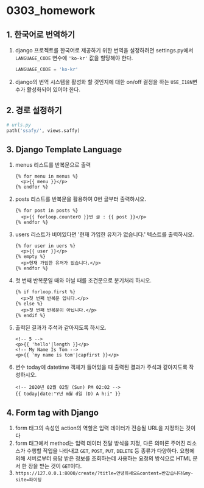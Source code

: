 # 0303_homework



## 1. 한국어로 번역하기

1) django 프로젝트를 한국어로 제공하기 위한 번역을 설정하려면 settings.py에서 `LANGUAGE_CODE` 변수에 `'ko-kr'` 값을 할당해야 한다.

   ```python
   LANGUAGE_CODE = 'ko-kr'
   ```

2) django의 번역 시스템을 활성화 할 것인지에 대한 on/off 결정을 하는 `USE_I18N`변수가 활성화되어 있어야 한다.

## 2. 경로 설정하기

```python
# urls.py
path('ssafy/', views.saffy)
```

## 3. Django Template Language

1. menus 리스트를 반복문으로 출력

   ```django
   {% for menu in menus %}
     <p>{{ menu }}</p>
   {% endfor %}
   ```

2. posts 리스트를 반복문을 활용하여 0번 글부터 출력하시오.

   ```django
   {% for post in posts %}
     <p>{{ forloop.counter0 }}번 글 : {{ post }}</p>
   {% endfor %}
   ```

3. users 리스트가 비어있다면 '현재 가입한 유저가 없습니다.' 텍스트를 출력하시오.

   ```django
   {% for user in uers %}
     <p>{{ user }}</p>
   {% empty %}
     <p>현재 가입한 유저가 없습니다.</p>
   {% endfor %}
   ```

4. 첫 번째 반복문일 때와 아닐 때를 조건문으로 분기처리 하시오.

   ```django
   {% if forloop.first %}
     <p>첫 번째 반복문 입니다.</p>
   {% else %}
     <p>첫 번째 반복문이 아닙니다.</p>
   {% endif %}
   ```

5. 출력된 결과가 주석과 같아지도록 하시오.

   ```django
   <!-- 5 -->
   <p>{{ 'hello'|length }}</p>
   <!-- My Name Is Tom -->
   <p>{{ 'my name is tom'|capfirst }}</p>
   ```

6. 변수 today에 datetime 객체가 들어있을 때 출력된 결과가 주석과 같아지도록 작성하시오.

   ```django
   <!-- 2020년 02월 02일 (Sun) PM 02:02 -->
   {{ today|date:"Y년 m월 d일 (D) A h:i" }}
   ```

## 4. Form tag with Django

1. form 태그의 속성인 action의 역할은 입력 데이터가 전송될 URL을 지정하는 것이다
2. form 태그에서 method는 입력 데이터 전달 방식을 지정, 다른 의미론 주어진 리소스가 수행할 작업을 나타내고 `GET`, `POST`, `PUT`, `DELETE` 등 종류가 다양하다. 요청에 의해 서버로부터 응답 받은 정보를 조회하는데 사용하는 요청의 방식으로 HTML 문서 한 장을 받는 것이 `GET`이다.
3. `https://127.0.0.1:8000/create/?title=안녕하세요&content=반갑습니다&my-site=파이팅`